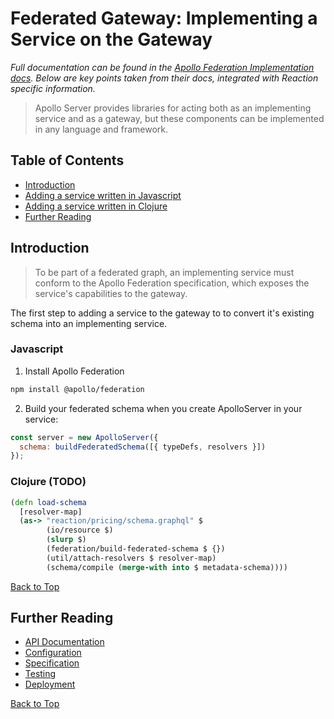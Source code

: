 # Federated Gateway: Implementing a Service on the Gateway

*Full documentation can be found in the [Apollo Federation Implementation docs](https://www.apollographql.com/docs/apollo-server/federation/implementing/). Below are key points taken from their docs, integrated with Reaction specific information.*

> Apollo Server provides libraries for acting both as an implementing service and as a gateway, but these components can be implemented in any language and framework.

## Table of Contents

- [Introduction](#introduction)
- [Adding a service written in Javascript](#javascript)
- [Adding a service written in Clojure](#clojure)
- [Further Reading](#further-reading)

## Introduction

> To be part of a federated graph, an implementing service must conform to the Apollo Federation specification, which exposes the service's capabilities to the gateway.

The first step to adding a service to the gateway to to convert it's existing schema into an implementing service.

### Javascript

1. Install Apollo Federation

```sh
npm install @apollo/federation
```

2. Build your federated schema when you create ApolloServer in your service:

```js
const server = new ApolloServer({
  schema: buildFederatedSchema([{ typeDefs, resolvers }])
});
```

### Clojure (TODO)

```clojure
(defn load-schema
  [resolver-map]
  (as-> "reaction/pricing/schema.graphql" $
        (io/resource $)
        (slurp $)
        (federation/build-federated-schema $ {})
        (util/attach-resolvers $ resolver-map)
        (schema/compile (merge-with into $ metadata-schema))))
```

[Back to Top][top]

## Further Reading

- [API Documentation](api.md)
- [Configuration](configuration.md)
- [Specification](specification.md)
- [Testing](testing.md)
- [Deployment](deployment.md)

[Back to Top][top]

[top]: #federated-gateway-implementing-a-service-on-the-gateway
